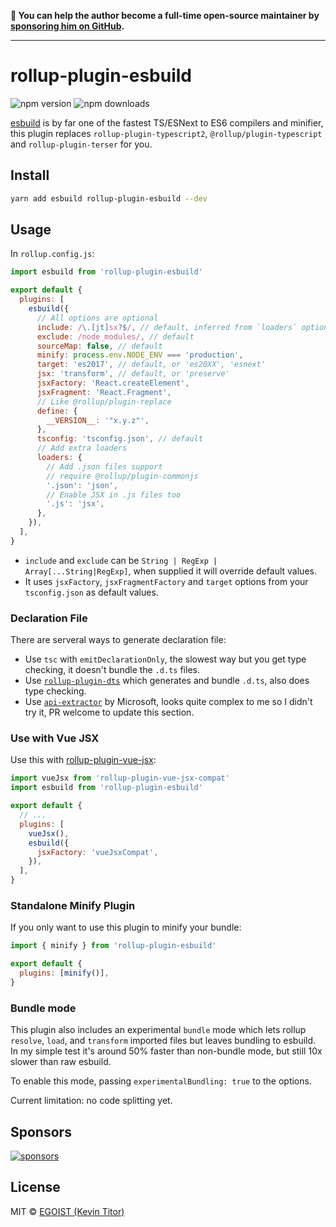 **💛 You can help the author become a full-time open-source maintainer by [sponsoring him on GitHub](https://github.com/sponsors/egoist).**

---

# rollup-plugin-esbuild

![npm version](https://badgen.net/npm/v/rollup-plugin-esbuild) ![npm downloads](https://badgen.net/npm/dm/rollup-plugin-esbuild)

[esbuild](https://github.com/evanw/esbuild) is by far one of the fastest TS/ESNext to ES6 compilers and minifier, this plugin replaces `rollup-plugin-typescript2`, `@rollup/plugin-typescript` and `rollup-plugin-terser` for you.

## Install

```bash
yarn add esbuild rollup-plugin-esbuild --dev
```

## Usage

In `rollup.config.js`:

```js
import esbuild from 'rollup-plugin-esbuild'

export default {
  plugins: [
    esbuild({
      // All options are optional
      include: /\.[jt]sx?$/, // default, inferred from `loaders` option
      exclude: /node_modules/, // default
      sourceMap: false, // default
      minify: process.env.NODE_ENV === 'production',
      target: 'es2017', // default, or 'es20XX', 'esnext'
      jsx: 'transform', // default, or 'preserve'
      jsxFactory: 'React.createElement',
      jsxFragment: 'React.Fragment',
      // Like @rollup/plugin-replace
      define: {
        __VERSION__: '"x.y.z"',
      },
      tsconfig: 'tsconfig.json', // default
      // Add extra loaders
      loaders: {
        // Add .json files support
        // require @rollup/plugin-commonjs
        '.json': 'json',
        // Enable JSX in .js files too
        '.js': 'jsx',
      },
    }),
  ],
}
```

- `include` and `exclude` can be `String | RegExp | Array[...String|RegExp]`, when supplied it will override default values.
- It uses `jsxFactory`, `jsxFragmentFactory` and `target` options from your `tsconfig.json` as default values.

### Declaration File

There are serveral ways to generate declaration file:

- Use `tsc` with `emitDeclarationOnly`, the slowest way but you get type checking, it doesn't bundle the `.d.ts` files.
- Use [`rollup-plugin-dts`](https://github.com/Swatinem/rollup-plugin-dts) which generates and bundle `.d.ts`, also does type checking.
- Use [`api-extractor`](https://api-extractor.com/) by Microsoft, looks quite complex to me so I didn't try it, PR welcome to update this section.

### Use with Vue JSX

Use this with [rollup-plugin-vue-jsx](https://github.com/xxholly32/rollup-plugin-vue-jsx):

```js
import vueJsx from 'rollup-plugin-vue-jsx-compat'
import esbuild from 'rollup-plugin-esbuild'

export default {
  // ...
  plugins: [
    vueJsx(),
    esbuild({
      jsxFactory: 'vueJsxCompat',
    }),
  ],
}
```

### Standalone Minify Plugin

If you only want to use this plugin to minify your bundle:

```js
import { minify } from 'rollup-plugin-esbuild'

export default {
  plugins: [minify()],
}
```

### Bundle mode

This plugin also includes an experimental `bundle` mode which lets rollup `resolve`, `load`, and `transform` imported files but leaves bundling to esbuild. In my simple test it's around 50% faster than non-bundle mode, but still 10x slower than raw esbuild.

To enable this mode, passing `experimentalBundling: true` to the options.

Current limitation: no code splitting yet.

## Sponsors

[![sponsors](https://sponsors-images.egoist.sh/sponsors.svg)](https://github.com/sponsors/egoist)

## License

MIT &copy; [EGOIST (Kevin Titor)](https://github.com/sponsors/egoist)
